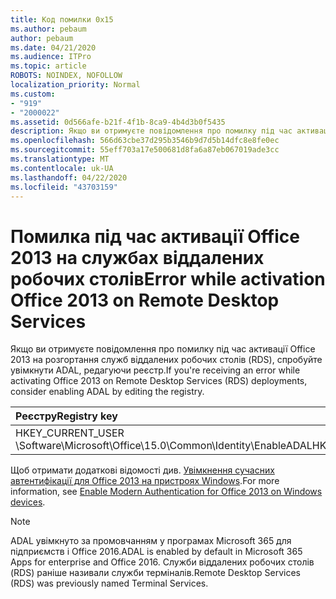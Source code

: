 ```yaml
---
title: Код помилки 0x15
ms.author: pebaum
author: pebaum
ms.date: 04/21/2020
ms.audience: ITPro
ms.topic: article
ROBOTS: NOINDEX, NOFOLLOW
localization_priority: Normal
ms.custom:
- "919"
- "2000022"
ms.assetid: 0d566afe-b21f-4f1b-8ca9-4b4d3b0f5435
description: Якщо ви отримуєте повідомлення про помилку під час активації Office 2013 на розгортання служб віддалених робочих столів (RDS), спробуйте увімкнути ADAL, редагуючи реєстр.
ms.openlocfilehash: 566d63cbe37d295b3546b9d7d5b14dfc8e8fe0ec
ms.sourcegitcommit: 55eff703a17e500681d8fa6a87eb067019ade3cc
ms.translationtype: MT
ms.contentlocale: uk-UA
ms.lasthandoff: 04/22/2020
ms.locfileid: "43703159"
---
```

# <a name="error-while-activation-office-2013-on-remote-desktop-services"></a><span data-ttu-id="e37a1-103">Помилка під час активації Office 2013 на службах віддалених робочих столів</span><span class="sxs-lookup"><span data-stu-id="e37a1-103">Error while activation Office 2013 on Remote Desktop Services</span></span>

<span data-ttu-id="e37a1-104">Якщо ви отримуєте повідомлення про помилку під час активації Office 2013 на розгортання служб віддалених робочих столів (RDS), спробуйте увімкнути ADAL, редагуючи реєстр.</span><span class="sxs-lookup"><span data-stu-id="e37a1-104">If you're receiving an error while activating Office 2013 on Remote Desktop Services (RDS) deployments, consider enabling ADAL by editing the registry.</span></span>
  
|<span data-ttu-id="e37a1-105">**Реєстру**</span><span class="sxs-lookup"><span data-stu-id="e37a1-105">**Registry key**</span></span>|<span data-ttu-id="e37a1-106">**Тип**</span><span class="sxs-lookup"><span data-stu-id="e37a1-106">**Type**</span></span>|<span data-ttu-id="e37a1-107">**Значення**</span><span class="sxs-lookup"><span data-stu-id="e37a1-107">**Value**</span></span>|
|:-----|:-----|:-----|
|<span data-ttu-id="e37a1-108">HKEY_CURRENT_USER \Software\Microsoft\Office\15.0\Common\Identity\EnableADAL</span><span class="sxs-lookup"><span data-stu-id="e37a1-108">HKEY_CURRENT_USER\Software\Microsoft\Office\15.0\Common\Identity\EnableADAL</span></span>  <br/> |<span data-ttu-id="e37a1-109">REG_DWORD</span><span class="sxs-lookup"><span data-stu-id="e37a1-109">REG_DWORD</span></span>  <br/> |<span data-ttu-id="e37a1-110">1</span><span class="sxs-lookup"><span data-stu-id="e37a1-110">1</span></span>  <br/> |

<span data-ttu-id="e37a1-111">Щоб отримати додаткові відомості див. [Увімкнення сучасних автентифікації для Office 2013 на пристроях Windows](https://docs.microsoft.com/office365/admin/security-and-compliance/enable-modern-authentication).</span><span class="sxs-lookup"><span data-stu-id="e37a1-111">For more information, see [Enable Modern Authentication for Office 2013 on Windows devices](https://docs.microsoft.com/office365/admin/security-and-compliance/enable-modern-authentication).</span></span>
  
> [!NOTE]
>  <span data-ttu-id="e37a1-112">ADAL увімкнуто за промовчанням у програмах Microsoft 365 для підприємств і Office 2016.</span><span class="sxs-lookup"><span data-stu-id="e37a1-112">ADAL is enabled by default in Microsoft 365 Apps for enterprise and Office 2016.</span></span> <span data-ttu-id="e37a1-113">Служби віддалених робочих столів (RDS) раніше називали служби терміналів.</span><span class="sxs-lookup"><span data-stu-id="e37a1-113">Remote Desktop Services (RDS) was previously named Terminal Services.</span></span>
  